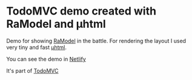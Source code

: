 # TodoMVC demo created with RaModel and µhtml

Demo for showing [RaModel](https://github.com/orlov-vo/ramodel) in the battle. For rendering the layout I used very tiny and fast [µhtml](https://github.com/WebReflection/uhtml).

You can see the demo in [Netlify](https://ramodel-demo-todomvc.netlify.app/)

It's part of [TodoMVC](http://todomvc.com)
